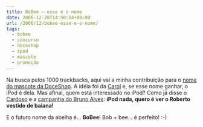 ```yaml
---
title: BoBee – esse é o nome
date: 2006-12-28T14:58:14+00:00
url: /2006/12/bobee-esse-e-o-nome/
tags:
  - bobee
  - concurso
  - doceshop
  - ipod
  - mascote
  - promoção
---
```


Na busca pelos 1000 trackbacks, aqui vai a minha contribuição para o [nome do mascote da DoceShop][1]. A idéia foi da [Carol][2] e, se esse nome ganhar, o iPod é dela. Mas afinal, quem está interessado no iPod? Como já disse o [Cardoso][3] e a [campanha do Bruno Alves][4]: **iPod nada, quero é ver o Roberto vestido de baiana!**

E o futuro nome da abelha é… **BoBee**! Bob + bee… é perfeito! :-)

[1]: http://www.doceshop.com.br/blog/?p=135
[2]: http://malvicioso.com/
[3]: http://www.contraditorium.com/2006/12/25/rapadura-doce-mas-no-mole-no/
[4]: http://www.brpoint.net/arquivo/blogs/um-blog-corporativo-de-verdade.html
